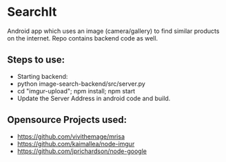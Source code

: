 # SearchIt
Android app which uses an image (camera/gallery) to find similar products on the internet. Repo contains backend code as well.

## Steps to use:

 - Starting backend:
  - python image-search-backend/src/server.py
  - cd "imgur-upload"; npm install; npm start
 - Update the Server Address in android code and build.

## Opensource Projects used:

  - https://github.com/vivithemage/mrisa
  - https://github.com/kaimallea/node-imgur
  - https://github.com/jprichardson/node-google
